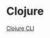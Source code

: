 # Clojure

[Clojure CLI](Clojure%20311a6a7b59a24039a38e39f5e8c16bdd/Clojure%20CLI%2074626a94dba34a4eb762cc4852f35e98.md)
